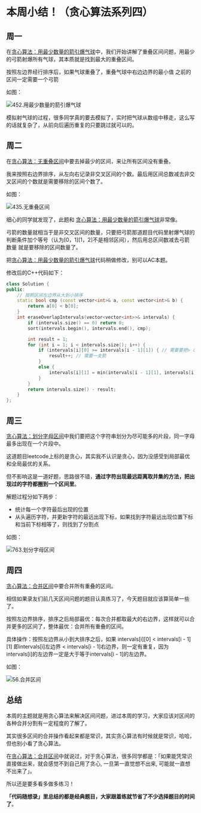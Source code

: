 

# 本周小结！（贪心算法系列四）

## 周一

在[贪心算法：用最少数量的箭引爆气球](https://mp.weixin.qq.com/s/HxVAJ6INMfNKiGwI88-RFw)中，我们开始讲解了重叠区间问题，用最少的弓箭射爆所有气球，其本质就是找到最大的重叠区间。

按照左边界经行排序后，如果气球重叠了，重叠气球中右边边界的最小值 之前的区间一定需要一个弓箭

如图：

![452.用最少数量的箭引爆气球](https://img-blog.csdnimg.cn/20201123101929791.png)

模拟射气球的过程，很多同学真的要去模拟了，实时把气球从数组中移走，这么写的话就复杂了，从前向后遍历重复的只要跳过就可以的。

## 周二

在[贪心算法：无重叠区间](https://mp.weixin.qq.com/s/oFOEoW-13Bm4mik-aqAOmw)中要去掉最少的区间，来让所有区间没有重叠。

我来按照右边界排序，从左向右记录非交叉区间的个数。最后用区间总数减去非交叉区间的个数就是需要移除的区间个数了。

如图：

![435.无重叠区间](https://img-blog.csdnimg.cn/20201221201553618.png)

细心的同学就发现了，此题和 [贪心算法：用最少数量的箭引爆气球](https://mp.weixin.qq.com/s/HxVAJ6INMfNKiGwI88-RFw)非常像。

弓箭的数量就相当于是非交叉区间的数量，只要把弓箭那道题目代码里射爆气球的判断条件加个等号（认为[0，1][1，2]不是相邻区间），然后用总区间数减去弓箭数量 就是要移除的区间数量了。

把[贪心算法：用最少数量的箭引爆气球](https://mp.weixin.qq.com/s/HxVAJ6INMfNKiGwI88-RFw)代码稍做修改，别可以AC本题。

修改后的C++代码如下：
```C++
class Solution {
public:
    // 按照区间左边界从大到小排序
    static bool cmp (const vector<int>& a, const vector<int>& b) {
        return a[0] < b[0];
    }
    int eraseOverlapIntervals(vector<vector<int>>& intervals) {
        if (intervals.size() == 0) return 0;
        sort(intervals.begin(), intervals.end(), cmp);

        int result = 1;
        for (int i = 1; i < intervals.size(); i++) {
            if (intervals[i][0] >= intervals[i - 1][1]) { // 需要要把> 改成 >= 就可以了
                result++; // 需要一支箭
            }
            else {
                intervals[i][1] = min(intervals[i - 1][1], intervals[i][1]); // 更新重叠气球最小右边界
            }
        }
        return intervals.size() - result;
    }
};
```

## 周三

[贪心算法：划分字母区间](https://mp.weixin.qq.com/s/pdX4JwV1AOpc_m90EcO2Hw)中我们要把这个字符串划分为尽可能多的片段，同一字母最多出现在一个片段中。

这道题目leetcode上标的是贪心，其实我不认识是贪心，因为没感受到局部最优和全局最优的关系。

但不影响这是一道好题，思路很不错，**通过字符出现最远距离取并集的方法，把出现过的字符都圈到一个区间里**。

解题过程分如下两步：

* 统计每一个字符最后出现的位置
* 从头遍历字符，并更新字符的最远出现下标，如果找到字符最远出现位置下标和当前下标相等了，则找到了分割点

如图：

![763.划分字母区间](https://img-blog.csdnimg.cn/20201222191924417.png)


## 周四

[贪心算法：合并区间](https://mp.weixin.qq.com/s/royhzEM5tOkUFwUGrNStpw)中要合并所有重叠的区间。

相信如果录友们前几天区间问题的题目认真练习了，今天题目就应该算简单一些了。

按照左边界排序，排序之后局部最优：每次合并都取最大的右边界，这样就可以合并更多的区间了，整体最优：合并所有重叠的区间。

具体操作：按照左边界从小到大排序之后，如果 intervals[i][0] < intervals[i - 1][1] 即intervals[i]左边界 < intervals[i - 1]右边界，则一定有重复，因为intervals[i]的左边界一定是大于等于intervals[i - 1]的左边界。

如图：

![56.合并区间](https://img-blog.csdnimg.cn/20201223200632791.png)


## 总结

本周的主题就是用贪心算法来解决区间问题，进过本周的学习，大家应该对区间的各种合并分割有一定程度的了解了。

其实很多区间的合并操作看起来都是常识，其实贪心算法有时候就是常识，哈哈，但也别小看了贪心算法。

在[贪心算法：合并区间](https://mp.weixin.qq.com/s/royhzEM5tOkUFwUGrNStpw)中就说过，对于贪心算法，很多同学都是：「如果能凭常识直接做出来，就会感觉不到自己用了贪心, 一旦第一直觉想不出来, 可能就一直想不出来了」。

所以还是要多看多做多练习！

**「代码随想录」里总结的都是经典题目，大家跟着练就节省了不少选择题目的时间了**。


